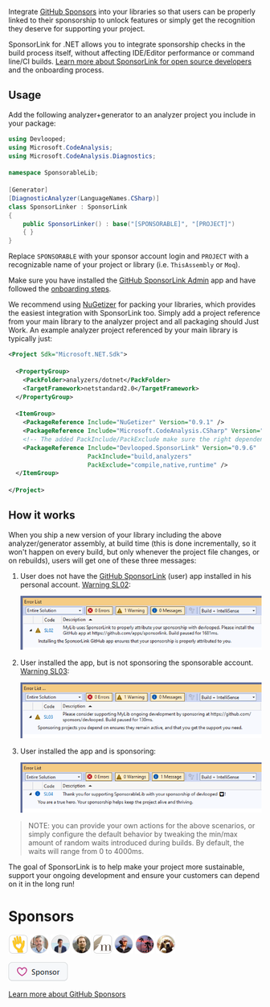 Integrate [GitHub Sponsors](https://github.com/sponsors) into your libraries so that 
users can be properly linked to their sponsorship to unlock features or simply get 
the recognition they deserve for supporting your project.

SponsorLink for .NET allows you to integrate sponsorship checks in the build process 
itself, without affecting IDE/Editor performance or command line/CI builds. 
[Learn more about SponsorLink for open source developers](https://github.com/devlooped/SponsorLink#-open-source-developers) 
and the onboarding process.

## Usage

Add the following analyzer+generator to an analyzer project you include in your package:

```csharp
using Devlooped;
using Microsoft.CodeAnalysis;
using Microsoft.CodeAnalysis.Diagnostics;

namespace SponsorableLib;

[Generator]
[DiagnosticAnalyzer(LanguageNames.CSharp)]
class SponsorLinker : SponsorLink
{
    public SponsorLinker() : base("[SPONSORABLE]", "[PROJECT]") 
    { }
}
```

Replace `SPONSORABLE` with your sponsor account login and `PROJECT` with a recognizable 
name of your project or library (i.e. `ThisAssembly` or `Moq`).

Make sure you have installed the [GitHub SponsorLink Admin](https://github.com/apps/sponsorlink-admin) app 
and have followed the [onboarding steps](https://github.com/devlooped/SponsorLink#-open-source-developers).

We recommend using [NuGetizer](https://nuget.org/packages/nugetizer) for packing your 
libraries, which provides the easiest integration with SponsorLink too. Simply add
a project reference from your main library to the analyzer project and all packaging should 
Just Work. An example analyzer project referenced by your main library is typically just:

```xml
<Project Sdk="Microsoft.NET.Sdk">

  <PropertyGroup>
    <PackFolder>analyzers/dotnet</PackFolder>
    <TargetFramework>netstandard2.0</TargetFramework>
  </PropertyGroup>

  <ItemGroup>
    <PackageReference Include="NuGetizer" Version="0.9.1" />
    <PackageReference Include="Microsoft.CodeAnalysis.CSharp" Version="4.3.1" Pack="false" />
    <!-- The added PackInclude/PackExclude make sure the right dependency is packed for users -->
    <PackageReference Include="Devlooped.SponsorLink" Version="0.9.6" 
                      PackInclude="build,analyzers" 
                      PackExclude="compile,native,runtime" />
  </ItemGroup>

</Project>
```


## How it works

When you ship a new version of your library including the above analyzer/generator assembly, 
at build time (this is done incrementally, so it won't happen on every build, but only whenever 
the project file changes, or on rebuilds), users will get one of these three messages:

1. User does not have the [GitHub SponsorLink](https://github.com/apps/sponsorlink) (user) 
   app installed in his personal account. [Warning SL02](https://github.com/devlooped/SponsorLink/blob/main/docs/SL02.md):

   ![Screenshot of build warning SL02 stating app is not installed](https://raw.githubusercontent.com/devlooped/SponsorLink/main/assets/img/VS-SL02.png)

2. User installed the app, but is not sponsoring the sponsorable account. 
   [Warning SL03](https://github.com/devlooped/SponsorLink/blob/main/docs/SL03.md):

   ![Screenshot of build warning SL04 stating user is not a sponsor](https://raw.githubusercontent.com/devlooped/SponsorLink/main/assets/img/VS-SL03.png)

3. User installed the app and is sponsoring:

   ![Screenshot of build info SL04 thanking the user user for sponsoring](https://raw.githubusercontent.com/devlooped/SponsorLink/main/assets/img/VS-SL04.png)


> NOTE: you can provide your own actions for the above scenarios, or simply configure 
> the default behavior by tweaking the min/max amount of random waits introduced during 
> builds. By default, the waits will range from 0 to 4000ms.

The goal of SponsorLink is to help make your project more sustainable, support your 
ongoing development and ensure your customers can depend on it in the long run!

<!-- include https://github.com/devlooped/sponsors/raw/main/footer.md -->
# Sponsors 

<!-- sponsors.md -->
[![Clarius Org](https://raw.githubusercontent.com/devlooped/sponsors/main/.github/avatars/clarius.png "Clarius Org")](https://github.com/clarius)
[![Christian Findlay](https://raw.githubusercontent.com/devlooped/sponsors/main/.github/avatars/MelbourneDeveloper.png "Christian Findlay")](https://github.com/MelbourneDeveloper)
[![C. Augusto Proiete](https://raw.githubusercontent.com/devlooped/sponsors/main/.github/avatars/augustoproiete.png "C. Augusto Proiete")](https://github.com/augustoproiete)
[![Kirill Osenkov](https://raw.githubusercontent.com/devlooped/sponsors/main/.github/avatars/KirillOsenkov.png "Kirill Osenkov")](https://github.com/KirillOsenkov)
[![MFB Technologies, Inc.](https://raw.githubusercontent.com/devlooped/sponsors/main/.github/avatars/MFB-Technologies-Inc.png "MFB Technologies, Inc.")](https://github.com/MFB-Technologies-Inc)
[![SandRock](https://raw.githubusercontent.com/devlooped/sponsors/main/.github/avatars/sandrock.png "SandRock")](https://github.com/sandrock)
[![Eric C](https://raw.githubusercontent.com/devlooped/sponsors/main/.github/avatars/eeseewy.png "Eric C")](https://github.com/eeseewy)
[![Andy Gocke](https://raw.githubusercontent.com/devlooped/sponsors/main/.github/avatars/agocke.png "Andy Gocke")](https://github.com/agocke)


<!-- sponsors.md -->

[![Sponsor this project](https://raw.githubusercontent.com/devlooped/sponsors/main/sponsor.png "Sponsor this project")](https://github.com/sponsors/devlooped)
&nbsp;

[Learn more about GitHub Sponsors](https://github.com/sponsors)

<!-- https://github.com/devlooped/sponsors/raw/main/footer.md -->
